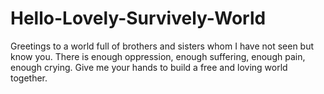 # Hello-Lovely-Survively-World
Greetings to a world full of brothers and sisters whom I have not seen but know you. There is enough oppression, enough suffering, enough pain, enough crying. Give me your hands to build a free and loving world together.
